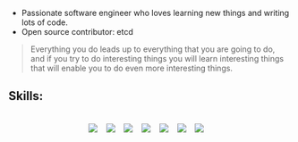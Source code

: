 - Passionate software engineer who loves learning new things and writing lots of code.
- Open source contributor: etcd
> Everything you do leads up to everything that you are going to do, and if you try to do interesting things you will learn interesting things that will enable you to do even more interesting things.


<h2> Skills:</h2>
<p align="center">
  <br>
  <img align="center" src="https://img.shields.io/badge/Kubernetes-326CE5?style=for-the-badge&logo=kubernetes&logoColor=white" />&nbsp;&nbsp;&nbsp;
  <img align="center" src="https://img.shields.io/badge/Go-00ADD8?style=for-the-badge&logo=go&logoColor=white" />&nbsp;&nbsp;&nbsp;
<!--   <img align="center" src="https://img.shields.io/badge/AWS_EKS-232F3E?style=for-the-badge&logo=amazon-eks&logoColor=white" />&nbsp;&nbsp;&nbsp; -->
  <img align="center" src="https://img.shields.io/badge/python-3670A0?style=for-the-badge&logo=python&logoColor=ffdd54" />&nbsp;&nbsp;&nbsp;
  <img align="center" src="https://img.shields.io/badge/sql-%2300758F.svg?style=for-the-badge&logo=sql&logoColor=white" />&nbsp;&nbsp;&nbsp;
  <img align="center" src="https://img.shields.io/badge/pandas-%23150458.svg?style=for-the-badge&logo=pandas&logoColor=white" />&nbsp;&nbsp;&nbsp;
  <img align="center" src="https://img.shields.io/badge/numpy-%23013243.svg?style=for-the-badge&logo=numpy&logoColor=white" />&nbsp;&nbsp;&nbsp;
  <img align="center" src="https://img.shields.io/badge/react-%2320232a.svg?style=for-the-badge&logo=react&logoColor=%2361DAFB" />&nbsp;&nbsp;&nbsp;
  

  <br>
</p>
